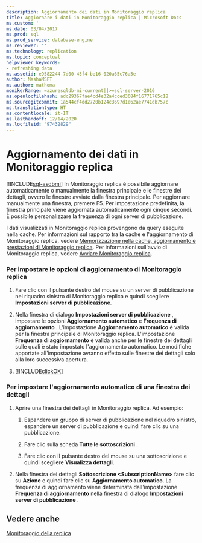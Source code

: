 ```yaml
---
description: Aggiornamento dei dati in Monitoraggio replica
title: Aggiornare i dati in Monitoraggio replica | Microsoft Docs
ms.custom: ''
ms.date: 03/04/2017
ms.prod: sql
ms.prod_service: database-engine
ms.reviewer: ''
ms.technology: replication
ms.topic: conceptual
helpviewer_keywords:
- refreshing data
ms.assetid: e9582244-7d00-45f4-be16-020a65c76a5e
author: MashaMSFT
ms.author: mathoma
monikerRange: =azuresqldb-mi-current||>=sql-server-2016
ms.openlocfilehash: adc29367fae4cd4e32a4cced3684f16771765c18
ms.sourcegitcommit: 1a544cf4dd2720b124c3697d1e62ae7741db757c
ms.translationtype: HT
ms.contentlocale: it-IT
ms.lasthandoff: 12/14/2020
ms.locfileid: "97432829"
---
```

# <a name="refresh-data-in-replication-monitor"></a>Aggiornamento dei dati in Monitoraggio replica
[!INCLUDE[sql-asdbmi](../../../includes/applies-to-version/sql-asdbmi.md)]
  In Monitoraggio replica è possibile aggiornare automaticamente o manualmente la finestra principale e le finestre dei dettagli, ovvero le finestre avviate dalla finestra principale. Per aggiornare manualmente una finestra, premere F5. Per impostazione predefinita, la finestra principale viene aggiornata automaticamente ogni cinque secondi. È possibile personalizzare la frequenza di ogni server di pubblicazione.  
  
 I dati visualizzati in Monitoraggio replica provengono da query eseguite nella cache. Per informazioni sul rapporto tra la cache e l'aggiornamento di Monitoraggio replica, vedere [Memorizzazione nella cache, aggiornamento e prestazioni di Monitoraggio replica](../../../relational-databases/replication/monitor/caching-refresh-and-replication-monitor-performance.md). Per informazioni sull'avvio di Monitoraggio replica, vedere [Avviare Monitoraggio replica](../../../relational-databases/replication/monitor/start-the-replication-monitor.md).  
  
### <a name="to-set-refresh-options-for-replication-monitor"></a>Per impostare le opzioni di aggiornamento di Monitoraggio replica
  
1.  Fare clic con il pulsante destro del mouse su un server di pubblicazione nel riquadro sinistro di Monitoraggio replica e quindi scegliere **Impostazioni server di pubblicazione**.  
  
2.  Nella finestra di dialogo **Impostazioni server di pubblicazione** , impostare le opzioni **Aggiornamento automatico** e **Frequenza di aggiornamento** . L'impostazione **Aggiornamento automatico** è valida per la finestra principale di Monitoraggio replica. L'impostazione **Frequenza di aggiornamento** è valida anche per le finestre dei dettagli sulle quali è stato impostato l'aggiornamento automatico. Le modifiche apportate all'impostazione avranno effetto sulle finestre dei dettagli solo alla loro successiva apertura.  
  
3.  [!INCLUDE[clickOK](../../../includes/clickok-md.md)]  

### <a name="to-specify-that-a-detail-window-should-automatically-refresh"></a>Per impostare l'aggiornamento automatico di una finestra dei dettagli  
  
1.  Aprire una finestra dei dettagli in Monitoraggio replica. Ad esempio:  
  
    1.  Espandere un gruppo di server di pubblicazione nel riquadro sinistro, espandere un server di pubblicazione e quindi fare clic su una pubblicazione.  
  
    2.  Fare clic sulla scheda **Tutte le sottoscrizioni** .  
  
    3.  Fare clic con il pulsante destro del mouse su una sottoscrizione e quindi scegliere **Visualizza dettagli**.  
  
2.  Nella finestra dei dettagli **Sottoscrizione \<SubscriptionName>** fare clic su **Azione** e quindi fare clic su **Aggiornamento automatico**. La frequenza di aggiornamento viene determinata dall'impostazione **Frequenza di aggiornamento** nella finestra di dialogo **Impostazioni server di pubblicazione** .  
  
## <a name="see-also"></a>Vedere anche  
 [Monitoraggio della replica](../../../relational-databases/replication/monitor/monitoring-replication.md)  
  
  
